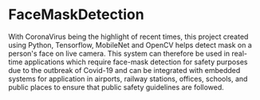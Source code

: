 # FaceMaskDetection
With CoronaVirus being the highlight of recent times, this project created using Python, Tensorflow, MobileNet and OpenCV helps detect mask on a person's face on live camera.
This system can therefore be used in real-time applications which require face-mask detection for safety purposes due to the outbreak of Covid-19 and can be integrated with embedded systems for application in airports, railway stations, offices, schools, and public places to ensure that public safety guidelines are followed.
